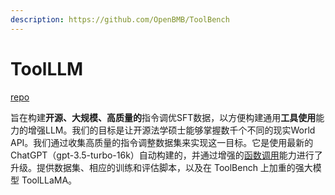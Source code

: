 ```yaml
---
description: https://github.com/OpenBMB/ToolBench
---
```


# ToolLLM

[repo](https://github.com/OpenBMB/ToolBench)

旨在构建**开源、大规模、高质量的**指令调优SFT数据，以方便构建通用**工具使用**能力的增强LLM。我们的目标是让开源法学硕士能够掌握数千个不同的现实World API。我们通过收集高质量的指令调整数据集来实现这一目标。它是使用最新的ChatGPT（gpt-3.5-turbo-16k）自动构建的，并通过增强的[函数调用](https://openai.com/blog/function-calling-and-other-api-updates)能力进行了升级。提供数据集、相应的训练和评估脚本，以及在 ToolBench 上加重的强大模型 ToolLLaMA。
